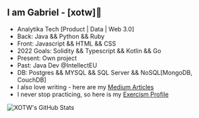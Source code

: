 ## I am Gabriel - [xotw]👋

* Analytika Tech [Product | Data | Web 3.0]
* Back: Java && Python && Ruby
* Front: Javascript && HTML && CSS
* 2022 Goals: Solidity && Typescript && Kotlin && Go
* Present: Own project
* Past: Java Dev @IntellectEU
* DB: Postgres && MYSQL && SQL Server && NoSQL[MongoDB, CouchDB]
* I also love writing - here are my [Medium Articles](https://medium.com/analytika-tech) 
* I never stop practicing, so here is my [Exercism Profile](https://exercism.org/dashboard)  

<p align="center">
 <img align="left" alt="XOTW's GitHub Stats" src="https://github-readme-stats.vercel.app/api?username=xotw&theme=blue-green&show_icons=true&hide_border=true" />
</p>

<!-- <p align="center">
## Links
   <p align="center">
     <a href="ghfrancon@protonmail.com"><img src="https://img.icons8.com/fluency/48/000000/protonmail.png" alt="email"/></a>
   </p>
   <p align="center">
     <a href="https://www.linkedin.com/in/gabriel-hardy-françon-21491286"><img src="https://img.icons8.com/color/96/000000/linkedin.png" alt="linkedin"/></a>
   </p>
   <p align="center">
     <a href="https://ghf.medium.com"><img src="https://img.icons8.com/color/96/000000/medium-logo.png" alt="medium"/></a>
   </p>
   <p  align="center">
     <img src="https://visitor-badge.glitch.me/badge?page_id=xotw.xotw" alt="visitor badge"/>
   </p>
</p> -->
